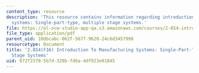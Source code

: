 ```yaml
---
content_type: resource
description: 'This resource contains information regarding introduction to manufacturing
  systems: Single-part-type, multiple stage systems.'
file: https://ol-ocw-studio-app-qa.s3.amazonaws.com/courses/2-854-introduction-to-manufacturing-systems-fall-2016/872f23705b7d329bfd6a4df923e01045_MIT2_854F16_SinglePart.pdf
file_type: application/pdf
parent_uid: 10dbcabc-062f-5677-9628-24c6d3457998
resourcetype: Document
title: '2.854(F16) Introduction To Manufacturing Systems: Single-Part-Type, Multiple
  Stage Systems'
uid: 872f2370-5b7d-329b-fd6a-4df923e01045
---
```

